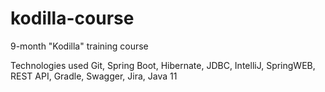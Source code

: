 # kodilla-course
9-month "Kodilla" training course

Technologies used Git, Spring Boot, Hibernate, JDBC, IntelliJ, SpringWEB,
REST API, Gradle, Swagger, Jira, Java 11

